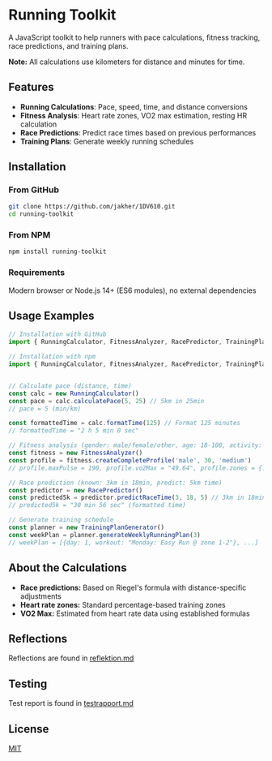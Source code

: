 # Running Toolkit

A JavaScript toolkit to help runners with pace calculations, fitness tracking, race predictions, and training plans.

**Note:** All calculations use kilometers for distance and minutes for time.

## Features

- **Running Calculations**: Pace, speed, time, and distance conversions
- **Fitness Analysis**: Heart rate zones, VO2 max estimation, resting HR calculation
- **Race Predictions**: Predict race times based on previous performances
- **Training Plans**: Generate weekly running schedules

## Installation

### From GitHub
```bash
git clone https://github.com/jakher/1DV610.git
cd running-toolkit 
```
### From NPM
```bash
npm install running-toolkit
```

### Requirements
Modern browser or Node.js 14+ (ES6 modules), no external dependencies

## Usage Examples
```javascript
// Installation with GitHub 
import { RunningCalculator, FitnessAnalyzer, RacePredictor, TrainingPlanGenerator } from './src/RunningToolkit.js'

// Installation with npm
import { RunningCalculator, FitnessAnalyzer, RacePredictor, TrainingPlanGenerator } from 'running-toolkit'


// Calculate pace (distance, time)
const calc = new RunningCalculator()
const pace = calc.calculatePace(5, 25) // 5km in 25min
// pace = 5 (min/km)

const formattedTime = calc.formatTime(125) // Format 125 minutes
// formattedTime = "2 h 5 min 0 sec"

// Fitness analysis (gender: male/female/other, age: 18-100, activity: low/medium/high/athlete)
const fitness = new FitnessAnalyzer()
const profile = fitness.createCompleteProfile('male', 30, 'medium')
// profile.maxPulse = 190, profile.vo2Max = "49.64", profile.zones = {...}

// Race prediction (known: 3km in 18min, predict: 5km time)
const predictor = new RacePredictor()
const predicted5k = predictor.predictRaceTime(3, 18, 5) // 3km in 18min → predict 5km
// predicted5k = "30 min 56 sec" (formatted time)

// Generate training schedule
const planner = new TrainingPlanGenerator()
const weekPlan = planner.generateWeeklyRunningPlan(3) 
// weekPlan = [{day: 1, workout: "Monday: Easy Run @ zone 1-2"}, ...]
```
## About the Calculations
- **Race predictions:** Based on Riegel's formula with distance-specific adjustments
- **Heart rate zones:** Standard percentage-based training zones  
- **VO2 Max:** Estimated from heart rate data using established formulas

## Reflections
Reflections are found in [reflektion.md](/docs/reflektion.md)

## Testing
Test report is found in [testrapport.md](/docs/testrapport.md)
## License
[MIT](/LICENCE)